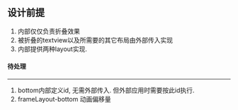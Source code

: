 ## 设计前提

1. 内部仅仅负责折叠效果
2. 被折叠的textview以及所需要的其它布局由外部传入实现
3. 内部提供两种layout实现.

#### 待处理
--- 

1. bottom内部定义id, 无需外部传入. 但外部应用时需要按此id执行.
2. frameLayout-bottom 动画偏移量
